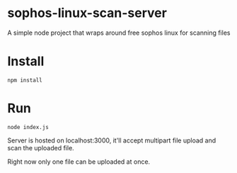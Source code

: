 # sophos-linux-scan-server
A simple node project that wraps around free sophos linux for scanning files

# Install

```
npm install
```

# Run

```
node index.js
```

Server is hosted on localhost:3000, it'll accept multipart file upload and scan the uploaded file.

Right now only one file can be uploaded at once.
